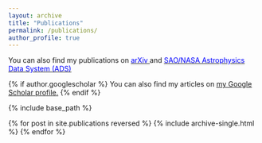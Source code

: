 ```yaml
---
layout: archive
title: "Publications"
permalink: /publications/
author_profile: true
---
```


You can also find my publications on [<u><span style="color:blue"> arXiv </span></u>](https://arxiv.org/find/astro-ph/1/au:+Ramachandra_N/0/1/0/all/0/1) and [<u><span style="color:blue"> SAO/NASA Astrophysics Data System (ADS) </span></u>](https://ui.adsabs.harvard.edu/#/public-libraries/y2_59cmZQ2iC2mUPSYSXtQ)


{% if author.googlescholar %}
  You can also find my articles on <u><a href="{{author.googlescholar}}">my Google Scholar profile</a>.</u>
{% endif %}

{% include base_path %}

{% for post in site.publications reversed %}
  {% include archive-single.html %}
{% endfor %}
